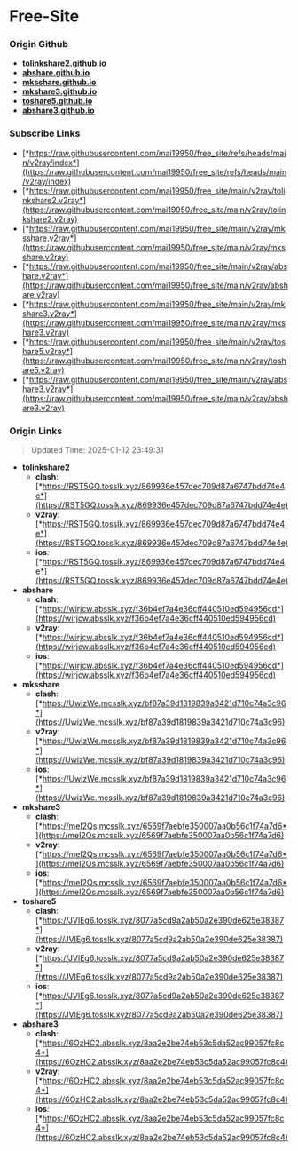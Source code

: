 # Free-Site

### Origin Github

- [**tolinkshare2.github.io**](https://github.com/tolinkshare2/tolinkshare2.github.io)
- [**abshare.github.io**](https://github.com/abshare/abshare.github.io)
- [**mksshare.github.io**](https://github.com/mksshare/mksshare.github.io)
- [**mkshare3.github.io**](https://github.com/mkshare3/mkshare3.github.io)
- [**toshare5.github.io**](https://github.com/toshare5/toshare5.github.io)
- [**abshare3.github.io**](https://github.com/abshare3/abshare3.github.io)

### Subscribe Links

- [*https://raw.githubusercontent.com/mai19950/free_site/refs/heads/main/v2ray/index*](https://raw.githubusercontent.com/mai19950/free_site/refs/heads/main/v2ray/index)
- [*https://raw.githubusercontent.com/mai19950/free_site/main/v2ray/tolinkshare2.v2ray*](https://raw.githubusercontent.com/mai19950/free_site/main/v2ray/tolinkshare2.v2ray)
- [*https://raw.githubusercontent.com/mai19950/free_site/main/v2ray/mksshare.v2ray*](https://raw.githubusercontent.com/mai19950/free_site/main/v2ray/mksshare.v2ray)
- [*https://raw.githubusercontent.com/mai19950/free_site/main/v2ray/abshare.v2ray*](https://raw.githubusercontent.com/mai19950/free_site/main/v2ray/abshare.v2ray)
- [*https://raw.githubusercontent.com/mai19950/free_site/main/v2ray/mkshare3.v2ray*](https://raw.githubusercontent.com/mai19950/free_site/main/v2ray/mkshare3.v2ray)
- [*https://raw.githubusercontent.com/mai19950/free_site/main/v2ray/toshare5.v2ray*](https://raw.githubusercontent.com/mai19950/free_site/main/v2ray/toshare5.v2ray)
- [*https://raw.githubusercontent.com/mai19950/free_site/main/v2ray/abshare3.v2ray*](https://raw.githubusercontent.com/mai19950/free_site/main/v2ray/abshare3.v2ray)

### Origin Links

> Updated Time: 2025-01-12 23:49:31

- **tolinkshare2**
  - **clash**: [*https://RST5GQ.tosslk.xyz/869936e457dec709d87a6747bdd74e4e*](https://RST5GQ.tosslk.xyz/869936e457dec709d87a6747bdd74e4e)
  - **v2ray**: [*https://RST5GQ.tosslk.xyz/869936e457dec709d87a6747bdd74e4e*](https://RST5GQ.tosslk.xyz/869936e457dec709d87a6747bdd74e4e)
  - **ios**: [*https://RST5GQ.tosslk.xyz/869936e457dec709d87a6747bdd74e4e*](https://RST5GQ.tosslk.xyz/869936e457dec709d87a6747bdd74e4e)
- **abshare**
  - **clash**: [*https://wirjcw.absslk.xyz/f36b4ef7a4e36cff440510ed594956cd*](https://wirjcw.absslk.xyz/f36b4ef7a4e36cff440510ed594956cd)
  - **v2ray**: [*https://wirjcw.absslk.xyz/f36b4ef7a4e36cff440510ed594956cd*](https://wirjcw.absslk.xyz/f36b4ef7a4e36cff440510ed594956cd)
  - **ios**: [*https://wirjcw.absslk.xyz/f36b4ef7a4e36cff440510ed594956cd*](https://wirjcw.absslk.xyz/f36b4ef7a4e36cff440510ed594956cd)
- **mksshare**
  - **clash**: [*https://UwizWe.mcsslk.xyz/bf87a39d1819839a3421d710c74a3c96*](https://UwizWe.mcsslk.xyz/bf87a39d1819839a3421d710c74a3c96)
  - **v2ray**: [*https://UwizWe.mcsslk.xyz/bf87a39d1819839a3421d710c74a3c96*](https://UwizWe.mcsslk.xyz/bf87a39d1819839a3421d710c74a3c96)
  - **ios**: [*https://UwizWe.mcsslk.xyz/bf87a39d1819839a3421d710c74a3c96*](https://UwizWe.mcsslk.xyz/bf87a39d1819839a3421d710c74a3c96)
- **mkshare3**
  - **clash**: [*https://meI2Qs.mcsslk.xyz/6569f7aebfe350007aa0b56c1f74a7d6*](https://meI2Qs.mcsslk.xyz/6569f7aebfe350007aa0b56c1f74a7d6)
  - **v2ray**: [*https://meI2Qs.mcsslk.xyz/6569f7aebfe350007aa0b56c1f74a7d6*](https://meI2Qs.mcsslk.xyz/6569f7aebfe350007aa0b56c1f74a7d6)
  - **ios**: [*https://meI2Qs.mcsslk.xyz/6569f7aebfe350007aa0b56c1f74a7d6*](https://meI2Qs.mcsslk.xyz/6569f7aebfe350007aa0b56c1f74a7d6)
- **toshare5**
  - **clash**: [*https://JVlEg6.tosslk.xyz/8077a5cd9a2ab50a2e390de625e38387*](https://JVlEg6.tosslk.xyz/8077a5cd9a2ab50a2e390de625e38387)
  - **v2ray**: [*https://JVlEg6.tosslk.xyz/8077a5cd9a2ab50a2e390de625e38387*](https://JVlEg6.tosslk.xyz/8077a5cd9a2ab50a2e390de625e38387)
  - **ios**: [*https://JVlEg6.tosslk.xyz/8077a5cd9a2ab50a2e390de625e38387*](https://JVlEg6.tosslk.xyz/8077a5cd9a2ab50a2e390de625e38387)
- **abshare3**
  - **clash**: [*https://6OzHC2.absslk.xyz/8aa2e2be74eb53c5da52ac99057fc8c4*](https://6OzHC2.absslk.xyz/8aa2e2be74eb53c5da52ac99057fc8c4)
  - **v2ray**: [*https://6OzHC2.absslk.xyz/8aa2e2be74eb53c5da52ac99057fc8c4*](https://6OzHC2.absslk.xyz/8aa2e2be74eb53c5da52ac99057fc8c4)
  - **ios**: [*https://6OzHC2.absslk.xyz/8aa2e2be74eb53c5da52ac99057fc8c4*](https://6OzHC2.absslk.xyz/8aa2e2be74eb53c5da52ac99057fc8c4)
